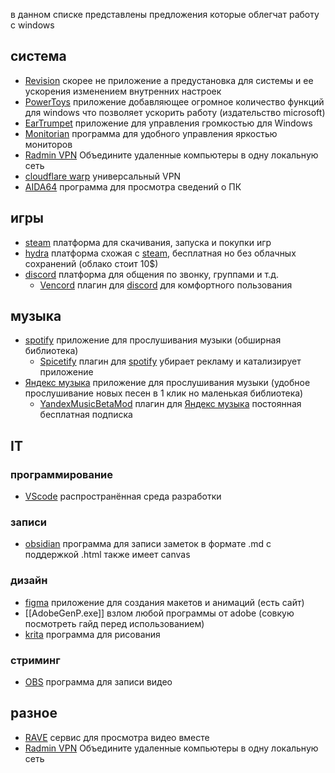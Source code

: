 в данном списке представлены предложения которые облегчат работу с windows 

## система
- [Revision](https://revi.cc/)
скорее не приложение а предустановка для системы и ее ускорения изменением внутренних настроек 
- [PowerToys](https://github.com/microsoft/PowerToys)
приложение добавляющее огромное количество функций для windows что позволяет ускорить работу (издательство microsoft)
- [EarTrumpet](https://apps.microsoft.com/detail/9nblggh516xp?hl=ru-RU&gl=RU)
приложение для управления громкостью для Windows
- [Monitorian](https://apps.microsoft.com/detail/9nw33j738bl0?hl=ru-RU&gl=RU)
программа для удобного управления яркостью мониторов 
- [Radmin VPN](https://www.radmin-vpn.com/ru)
Объедините удаленные компьютеры в одну локальную сеть
- [cloudflare warp](https://developers.cloudflare.com/cloudflare-one/connections/connect-devices/warp/download-warp)
универсальный VPN
- [AIDA64](https://www.aida64.com/downloads)
программа для просмотра сведений о ПК

## игры
- [steam](https://store.steampowered.com/about/Steam?l=russian)
платформа для скачивания, запуска и покупки игр 
- [hydra](https://hydralauncher.gg/#download)
платформа схожая с [steam](https://store.steampowered.com/about/Steam?l=russian), бесплатная но без облачных сохранений (облако стоит 10$)
- [discord](https://discord.com/download)
платформа для общения по звонку, группами и т.д.
  -  [Vencord](https://vencord.dev/download)
  плагин для [discord](https://discord.com/download) для комфортного пользования 

## музыка
- [spotify](https://www.spotify.com/by-ru/download/windows)
приложение для прослушивания музыки (обширная библиотека)
  - [Spicetify](https://spicetify.app/docs/getting-started)
  плагин для [spotify](https://www.spotify.com/by-ru/download/windows) убирает рекламу и катализирует приложение
- [Яндекс музыка](https://music.yandex.ru/download)
приложение для прослушивания музыки (удобное прослушивание новых песен в 1 клик но маленькая библиотека)
   - [YandexMusicBetaMod](https://github.com/Stephanzion/YandexMusicBetaMod)
   плагин для [Яндекс музыка](https://music.yandex.ru/download) постоянная бесплатная подписка 
   

## IT

### программирование 
- [VScode](https://code.visualstudio.com)
распространённая  среда разработки 


### записи
- [obsidian](https://obsidian.md/download)
программа для записи заметок в формате .md с поддержкой .html также имеет canvas 

### дизайн
- [figma](https://www.figma.com/downloads)
приложение для создания макетов и анимаций (есть сайт)
- [[AdobeGenP.exe]]
взлом любой программы от adobe (совкую посмотреть гайд перед использованием)
- [krita](https://krita.org/en/download)
программа для рисования 

### стриминг
- [OBS](https://obsproject.com/ru/download)
программа для записи видео

## разное
- [RAVE](https://rave.io/ru)
сервис для просмотра видео вместе
- [Radmin VPN](https://www.radmin-vpn.com/ru)
Объедините удаленные компьютеры в одну локальную сеть

